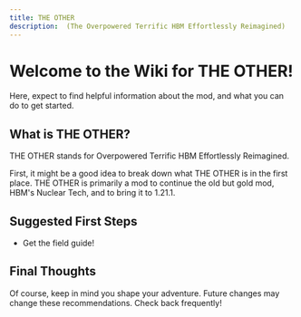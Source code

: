 ```yaml
---
title: THE OTHER
description:  (The Overpowered Terrific HBM Effortlessly Reimagined)
---
```

# Welcome to the Wiki for THE OTHER!

Here, expect to find helpful information about the mod, and what you can do to get started.

## What is THE OTHER?
THE OTHER stands for Overpowered Terrific HBM Effortlessly Reimagined. 

First, it might be a good idea to break down what THE OTHER is in the first place. THE OTHER is primarily a mod to continue the old but gold mod, HBM's Nuclear Tech, and to bring it to 1.21.1.

## Suggested First Steps

- Get the field guide!

## Final Thoughts

Of course, keep in mind you shape your adventure. Future changes may change these recommendations. Check back frequently!